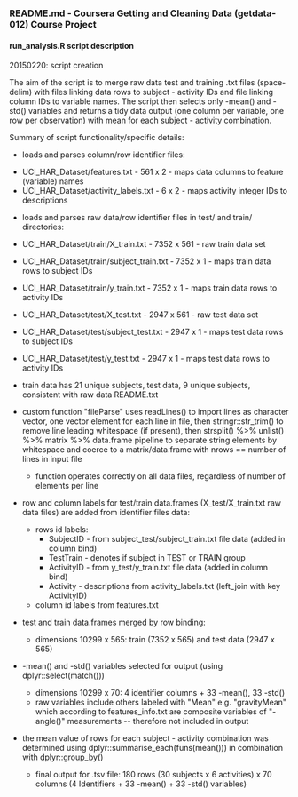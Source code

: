 ### README.md - Coursera Getting and Cleaning Data (getdata-012) Course Project
#### run_analysis.R script description

20150220: script creation

The aim of the script is to merge raw data test and training .txt files (space-delim)
with files linking data rows to subject - activity IDs and file linking column IDs
to variable names. The script then selects only -mean() and -std() variables and returns 
a tidy data output (one column per variable, one row per observation) with mean for each 
subject - activity combination.

Summary of script functionality/specific details:
* loads and parses column/row identifier files:
- UCI_HAR_Dataset/features.txt - 561 x 2 -  maps data columns to feature (variable) names
- UCI_HAR_Dataset/activity_labels.txt - 6 x 2 - maps activity integer IDs to descriptions

* loads and parses raw data/row identifier files in test/ and train/ directories:
- UCI_HAR_Dataset/train/X_train.txt - 7352 x 561 - raw train data set
- UCI_HAR_Dataset/train/subject_train.txt - 7352 x 1 - maps train data rows to subject IDs
- UCI_HAR_Dataset/train/y_train.txt - 7352 x 1 - maps train data rows to activity IDs

- UCI_HAR_Dataset/test/X_test.txt - 2947 x 561 - raw test data set
- UCI_HAR_Dataset/test/subject_test.txt - 2947 x 1 - maps test data rows to subject IDs
- UCI_HAR_Dataset/test/y_test.txt - 2947 x 1 - maps test data rows to activity IDs

- train data has 21 unique subjects, test data, 9 unique subjects, consistent with
    raw data README.txt

* custom function "fileParse" uses readLines() to import lines as character vector, 
  one vector element for each line in file, then stringr::str_trim() to remove line 
  leading whitespace (if present), then strsplit() %>% unlist() %>% matrix %>% data.frame
  pipeline to separate string elements by whitespace and coerce to a matrix/data.frame
  with nrows == number of lines in input file
  - function operates correctly on all data files, regardless of number of elements 
    per line

* row and column labels for test/train data.frames (X_test/X_train.txt raw data files) are 
  added from identifier files data:
  - rows id labels: 
    - SubjectID - from subject_test/subject_train.txt file data (added in column bind)
    - TestTrain - denotes if subject in TEST or TRAIN group
    - ActivityID - from y_test/y_train.txt file data (added in column bind)
    - Activity - descriptions from activity_labels.txt (left_join with key ActivityID)
  - column id labels from features.txt

* test and train data.frames merged by row binding:
  - dimensions 10299 x 565: train (7352 x 565) and test data (2947 x 565)

* -mean() and -std() variables selected for output (using dplyr::select(match()))
  - dimensions 10299 x 70: 4 identifier columns + 33 -mean(), 33 -std()
  - raw variables include others labeled with "Mean" e.g. "gravityMean" which according
    to features_info.txt are composite variables of "-angle()" measurements -- therefore
    not included in output

* the mean value of rows for each subject - activity combination was determined 
  using dplyr::summarise_each(funs(mean())) in combination with dplyr::group_by()
  - final output for .tsv file: 
      180 rows (30 subjects x 6 activities) x 
      70 columns (4 Identifiers + 33 -mean() + 33 -std() variables)




